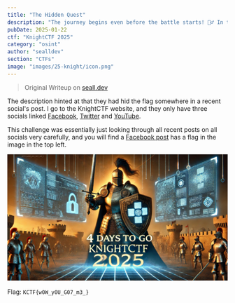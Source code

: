 ```yaml
---
title: "The Hidden Quest"
description: "The journey begins even before the battle starts! 🕵️‍♂️ In the world of knights and hackers, not everything is as it seems. Somewhere in our recent posts, a secret lies hidden, waiting to be discovered. 🕵️‍♂️ Look closer, think sharper, and let your curiosity guide you. The answer is out there – will you find it?\n🛡️ Flag Format : `KCTF{s0mething_here}`"
pubDate: 2025-01-22
ctf: "KnightCTF 2025"
category: "osint"
author: "sealldev"
section: "CTFs"
image: "images/25-knight/icon.png"
---
```


> Original Writeup on [seall.dev](https://seall.dev/posts/knightctf2025#the-hidden-quest)

The description hinted at that they had hid the flag somewhere in a recent social's post. I go to the KnightCTF website, and they only have three socials linked [Facebook](https://www.facebook.com/kn16h75qu4d), [Twitter](https://twitter.com/kn16h75qu4d) and [YouTube](https://www.youtube.com/knightsquad).

This challenge was essentially just looking through all recent posts on all socials very carefully, and you will find a [Facebook post](https://www.facebook.com/photo/?fbid=603615618984074&set=ecnf.100080069238184) has a flag in the image in the top left.

![osintimage.png](images/25-knight/osintimage.png)

Flag: `KCTF{w0W_y0U_G07_m3_}`
